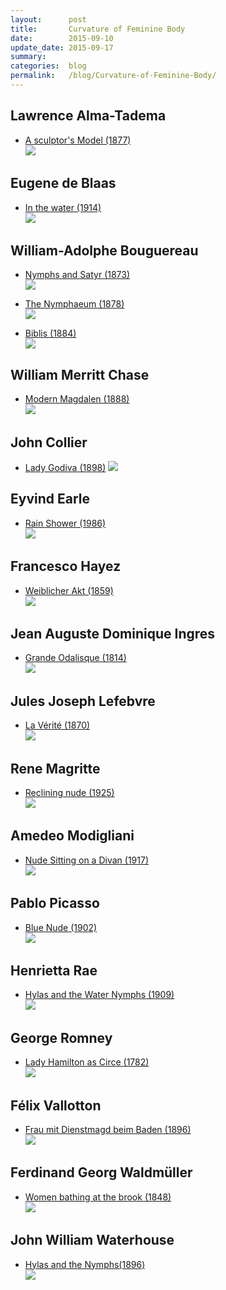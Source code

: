 ```yaml
---
layout:      post
title:       Curvature of Feminine Body
date:        2015-09-10
update_date: 2015-09-17
summary:     
categories:  blog
permalink:   /blog/Curvature-of-Feminine-Body/
---
```


## Lawrence Alma-Tadema

* [A sculptor's Model (1877)](https://commons.wikimedia.org/wiki/File:A_Sculptors_Model.jpg)  
![](https://upload.wikimedia.org/wikipedia/commons/0/0d/A_Sculptors_Model.jpg)

## Eugene de Blaas

* [In the water (1914)](https://commons.wikimedia.org/wiki/File:Eugene_de_Blaas_In_the_water.jpg)  
![](https://upload.wikimedia.org/wikipedia/commons/d/d9/Eugene_de_Blaas_In_the_water.jpg)

## William-Adolphe Bouguereau

* [Nymphs and Satyr (1873)](https://commons.wikimedia.org/wiki/File:Nymphs_and_Satyr,_by_William-Adolphe_Bouguereau.jpg)  
![](https://upload.wikimedia.org/wikipedia/commons/3/32/Nymphs_and_Satyr,_by_William-Adolphe_Bouguereau.jpg)

* [The Nymphaeum (1878)](https://commons.wikimedia.org/wiki/File:William-Adolphe_Bouguereau_(1825-1905)_-_The_Nymphaeum_(1878).jpg)  
![](https://upload.wikimedia.org/wikipedia/commons/8/81/William-Adolphe_Bouguereau_(1825-1905)_-_The_Nymphaeum_(1878).jpg)

* [Biblis (1884)](https://commons.wikimedia.org/wiki/File:William-Adolphe_Bouguereau_(1825-1905)_-_Biblis_(1884).jpg)  
![](https://upload.wikimedia.org/wikipedia/commons/a/a1/William-Adolphe_Bouguereau_(1825-1905)_-_Biblis_(1884).jpg)

## William Merritt Chase

* [Modern Magdalen (1888)](https://commons.wikimedia.org/wiki/File:Chase_William_Merritt_Modern_Magdalen_1888.jpg)  
![](https://upload.wikimedia.org/wikipedia/commons/2/29/Chase_William_Merritt_Modern_Magdalen_1888.jpg)

## John Collier

* [Lady Godiva (1898)](https://commons.wikimedia.org/wiki/File:Lady_Godiva_(John_Collier,_c._1897).jpg)  
![](https://upload.wikimedia.org/wikipedia/commons/0/0c/Lady_Godiva_(John_Collier,_c._1897).jpg)

## Eyvind Earle

* [Rain Shower (1986)](http://www.wikiart.org/en/eyvind-earle/rain-shower)  
![](http://uploads3.wikiart.org/images/eyvind-earle/rain-shower.jpg)

## Francesco Hayez

* [Weiblicher Akt (1859)](https://commons.wikimedia.org/wiki/File:Francesco_Hayez_060.jpg)  
![](https://upload.wikimedia.org/wikipedia/commons/8/88/Francesco_Hayez_060.jpg)

## Jean Auguste Dominique Ingres

* [Grande Odalisque (1814)](https://commons.wikimedia.org/wiki/File:Ingre,_Grande_Odalisque.jpg)  
![](https://upload.wikimedia.org/wikipedia/commons/d/df/Ingre,_Grande_Odalisque.jpg)

## Jules Joseph Lefebvre

* [La Vérité (1870)](https://upload.wikimedia.org/wikipedia/commons/1/17/La_Vérité,_par_Jules_Joseph_Lefebvre.jpg)  
![](https://upload.wikimedia.org/wikipedia/commons/1/17/La_Vérité,_par_Jules_Joseph_Lefebvre.jpg)

## Rene Magritte

* [Reclining nude (1925)](http://www.wikiart.org/en/rene-magritte/reclining-nude-1925)  
![](http://uploads6.wikiart.org/images/rene-magritte/reclining-nude-1925(1).jpg)

## Amedeo Modigliani

* [Nude Sitting on a Divan (1917)](https://commons.wikimedia.org/wiki/File:Amedeo_Modigliani_063.jpg)  
![](https://upload.wikimedia.org/wikipedia/commons/c/cc/Amedeo_Modigliani_063.jpg)

## Pablo Picasso

* [Blue Nude (1902)](http://www.pablopicasso.org/blue-nude.jsp)  
![](http://www.pablopicasso.org/images/paintings/blue-nude.jpg)

## Henrietta Rae

* [Hylas and the Water Nymphs (1909)](https://commons.wikimedia.org/wiki/File:Rae_-_Water_Nymphs_(color).png)  
![](https://upload.wikimedia.org/wikipedia/commons/9/93/Rae_-_Water_Nymphs_(color).png)

## George Romney

* [Lady Hamilton as Circe (1782)](https://commons.wikimedia.org/wiki/File:George_Romney_-_Lady_Hamilton_as_Circe.jpg)  
![](https://upload.wikimedia.org/wikipedia/commons/a/ae/George_Romney_-_Lady_Hamilton_as_Circe.jpg)

## Félix Vallotton

* [Frau mit Dienstmagd beim Baden (1896)](https://commons.wikimedia.org/wiki/File:Valloton_Frau_mit_Dienstmagd_beim_Baden.jpg)  
![](https://upload.wikimedia.org/wikipedia/commons/f/fb/Valloton_Frau_mit_Dienstmagd_beim_Baden.jpg)

## Ferdinand Georg Waldmüller

* [Women bathing at the brook (1848)](https://commons.wikimedia.org/wiki/File:Waldmüller_-_Badende_Frauen_am_Waldbach_-_1848.jpg)  
![](https://upload.wikimedia.org/wikipedia/commons/1/12/Waldm%C3%BCller_-_Badende_Frauen_am_Waldbach_-_1848.jpg)

## John William Waterhouse

* [Hylas and the Nymphs(1896)](https://commons.wikimedia.org/wiki/File:Waterhouse_Hylas_and_the_Nymphs_Manchester_Art_Gallery_1896.15.jpg)  
![](https://upload.wikimedia.org/wikipedia/commons/b/bd/Waterhouse_Hylas_and_the_Nymphs_Manchester_Art_Gallery_1896.15.jpg)

